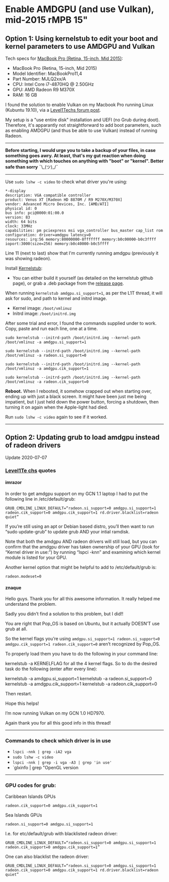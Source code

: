 # Enable AMDGPU (and use Vulkan), mid-2015 rMPB 15"

## Option 1: Using kernelstub to edit your boot and kernel parameters to use AMDGPU and Vulkan

Tech specs for [MacBook Pro (Retina, 15-inch, Mid 2015)](https://support.apple.com/kb/SP719):
* MacBook Pro (Retina, 15-inch, Mid 2015)
* Model Identifier: MacBookPro11,4
* Part Number: MJLQ2xx/A
* CPU: Intel Core i7-4870HQ @ 2.50GHz
* GPU: AMD Radeon R9 M370X
* RAM: 16 GB


I found the solution to enable Vulkan on my Macbook Pro running Linux (Kubuntu 19.10), via a [Level1Techs forum post](https://forum.level1techs.com/t/vulkan-with-amds-gcn-1-0/131427/32).

My setup is a "use entire disk" installation and UEFI (no Grub during doot). Therefore, it's apparantly not straightforward to add boot parameters, such as enabling AMDGPU (and thus be able to use Vulkan) instead of running Radeon.

_____

**Before starting, I would urge you to take a backup of your files, in case something goes awry. At least, that's my gut reaction when doing something with which touches on anything with "boot" or "kernel". Better safe than sorry** ¯\\\_(ツ)\_/¯

_____

Use `sudo lshw -c video` to check what driver you're using:

    *-display                 
    description: VGA compatible controller
    product: Venus XT [Radeon HD 8870M / R9 M270X/M370X]
    vendor: Advanced Micro Devices, Inc. [AMD/ATI]
    physical id: 0
    bus info: pci@0000:01:00.0
    version: 83
    width: 64 bits
    clock: 33MHz
    capabilities: pm pciexpress msi vga_controller bus_master cap_list rom
    configuration: driver=amdgpu latency=0
    resources: irq:56 memory:80000000-8fffffff memory:b0c00000-b0c3ffff ioport:3000(size=256) memory:b0c40000-b0c5ffff

Line 11 (next to last) show that I'm currently running amdgpu (previously it was showing radeon).

Install [Kernelstub](https://github.com/isantop/kernelstub):

* You can either build it yourself (as detailed on the kernelstub github page), or grab a .deb package from the [release page](https://github.com/isantop/kernelstub/releases).

When running `kernelstub amdgpu.si_support=1`, as per the L1T thread, it will ask for sudo, and path to kernel and initrd image.

* Kernel image: `/boot/vmlinuz`
* Initrd image: `/boot/initrd.img`

After some trial and error, I found the commands supplied under to work. Copy, paste and run each line, one at a time.

`sudo kernelstub --initrd-path /boot/initrd.img --kernel-path /boot/vmlinuz -a amdgpu.si_support=1`

`sudo kernelstub --initrd-path /boot/initrd.img --kernel-path /boot/vmlinuz -a radeon.si_support=0`

`sudo kernelstub --initrd-path /boot/initrd.img --kernel-path /boot/vmlinuz -a amdgpu.cik_support=1`

`sudo kernelstub --initrd-path /boot/initrd.img --kernel-path /boot/vmlinuz -a radeon.cik_support=0`

**Reboot.** When I rebooted, it somehow crapped out when starting over, ending up with just a black screen. It might have been just me being impatient, but I just held down the power button, forcing a shutdown, then turning it on again when the Apple-light had died.

Run `sudo lshw -c video` again to see if it worked.

____

## Option 2: Updating grub to load amdgpu instead of radeon drivers
Update 2020-07-07

### [Level1Te chs](https://forum.level1techs.com/t/vulkan-with-amds-gcn-1-0/131427/30) quotes

#### imrazor

In order to get amdgpu support on my GCN 1.1 laptop I had to put the following line in /etc/default/grub:

    GRUB_CMDLINE_LINUX_DEFAULT=“radeon.si_support=0 amdgpu.si_support=1 radeon.cik_support=0 amdgpu.cik_support=1 rd.driver.blacklist=radeon quiet”

If you’re still using an apt or Debian based distro, you’ll then want to run “sudo update-grub” to update grub AND your intial ramdisk.

Note that both the amdgpu AND radeon drivers will still load, but you can confirm that the amdgpu driver has taken ownership of your GPU (look for “Kernel driver in use:”) by running “lspci -knn” and examining which kernel module is listed for your GPU.

Another kernel option that might be helpful to add to /etc/default/grub is:

    radeon.modeset=0

#### znaque

Hello guys. Thank you for all this awesome information. It really helped me understand the problem.

Sadly you didn’t find a solution to this problem, but I did!!

You are right that Pop_OS is based on Ubuntu, but it actually DOESN’T use grub at all.

So the kernel flags you’re using `amdgpu.si_support=1 radeon.si_support=0 amdgpu.cik_support=1 radeon.cik_support=0` aren’t recognized by Pop_OS.

To properly load them you have to do the following in your command line:

kernelstub -a KERNELFLAG for all the 4 kernel flags. So to do the desired task do the following (enter after every line):

   kernelstub -a amdgpu.si_support=1
   kernelstub -a radeon.si_support=0
   kernelstub -a amdgpu.cik_support=1
   kernelstub -a radeon.cik_support=0

Then restart.

Hope this helps!

I’m now running Vulkan on my GCN 1.0 HD7970.

Again thank you for all this good info in this thread!

____

###  Commands to check which driver is in use

* `lspci -nnk | grep -iA2 vga`
* `sudo lshw -c video`
* `lspci -nnk | grep -i vga -A3 | grep 'in use'`
* `glxinfo | grep "OpenGL version


____

### GPU codes for grub:

Caribbean Islands GPUs

`radeon.cik_support=0 amdgpu.cik_support=1`

Sea Islands GPUs

`radeon.si_support=0 amdgpu.si_support=1`
 
 I.e. for etc/default/grub with blacklisted radeon driver:
 
`GRUB_CMDLINE_LINUX_DEFAULT=“radeon.si_support=0 amdgpu.si_support=1 radeon.cik_support=0 amdgpu.cik_support=1”`

 
 One can also blacklist the radeon driver:
 
`GRUB_CMDLINE_LINUX_DEFAULT=“radeon.si_support=0 amdgpu.si_support=1 radeon.cik_support=0 amdgpu.cik_support=1 rd.driver.blacklist=radeon quiet”`
